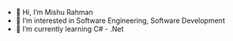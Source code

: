 - 👋 Hi, I’m Mishu Rahman
- 👀 I’m interested in Software Engineering, Software Development
- 🌱 I’m currently learning C# - .Net


<!---
mishurahman616/mishurahman616 is a ✨ special ✨ repository because its `README.md` (this file) appears on your GitHub profile.
You can click the Preview link to take a look at your changes.
--->
